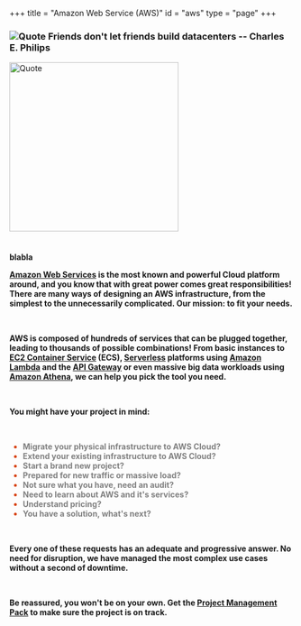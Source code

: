 +++
title = "Amazon Web Service (AWS)"
id = "aws"
type = "page"
+++

<div class="container" role="main">


<div class="row">
<div class="col-md-6">
<h3 class="font01">
<img style="float" src="/img/aws/quote.png" alt="Quote">  Friends don't let friends build datacenters -- Charles E. Philips
</h3>
</div>
<div class="col-md-6">
<img style="float: center; margin: 0px 0px 0px 0px;" src="/img/aws/aws-new.jpg" width="300" alt="Quote">
</div>
</div>
<br />
<div>
<h4 class="font01">

blabla

<p>
<a href="https://aws.amazon.com">Amazon Web Services</a> is the most known and powerful Cloud platform around, and you know that with great power comes great responsibilities! There are many ways of designing an AWS infrastructure, from the simplest to the unnecessarily complicated. Our mission: to fit your needs.
</p>

<br />

<p>
AWS is composed of hundreds of services that can be plugged together, leading to thousands of possible combinations! From basic instances to <a href="https://aws.amazon.com/ecs/">EC2 Container Service</a> (ECS), <a href="https://serverless.com/">Serverless</a> platforms using <a href="https://aws.amazon.com/lambda/">Amazon Lambda</a> and the <a href="https://aws.amazon.com/api-gateway/">API Gateway</a> or even massive big data workloads using <a href="https://aws.amazon.com/athena/">Amazon Athena</a>, we can help you pick the tool you need.
</p>
<br />

<p>
You might have your project in mind:
</p>
<br />
<ul style="color:#d84315">
	<li><span style="color:grey">Migrate your physical infrastructure to AWS Cloud?</li>
	<li><span style="color:grey">Extend your existing infrastructure to AWS Cloud?</li>
	<li><span style="color:grey">Start a brand new project?</li>
	<li><span style="color:grey">Prepared for new traffic or massive load?</li>
	<li><span style="color:grey">Not sure what you have, need an audit?</li>
	<li><span style="color:grey">Need to learn about AWS and it's services?</li>
    <li><span style="color:grey">Understand pricing?</li>
    <li><span style="color:grey">You have a solution, what's next?</li>
</ul>

<br />

<p>
Every one of these requests has an adequate and progressive answer. No need for disruption, we have managed the most complex use cases without a second of downtime.
</p>
<br />

<p>
Be reassured, you won't be on your own.  Get the <a href="http://www.indalit.com/packs/">Project Management Pack</a> to make sure the project is on track.
</p>
<br />

</h4>
</div>
</div>
